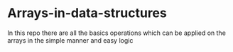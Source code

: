 # Arrays-in-data-structures
In this repo there are all the basics operations which can be applied on the arrays in the simple manner and easy logic 

